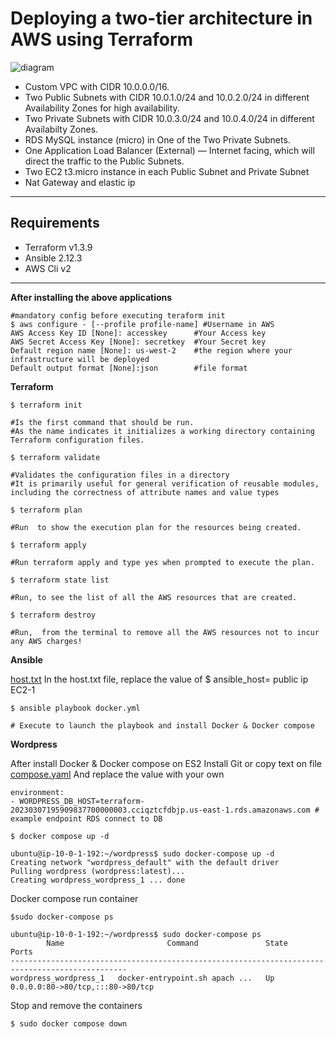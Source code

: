 # Deploying a two-tier architecture in AWS using Terraform
![diagram](https://user-images.githubusercontent.com/99483337/223571381-e76ae52c-0383-463c-8b4a-395174195d9a.jpg)
+ Custom VPC with CIDR 10.0.0.0/16.
+ Two Public Subnets with CIDR 10.0.1.0/24 and 10.0.2.0/24 in different Availability Zones for high availability.
+ Two Private Subnets with CIDR 10.0.3.0/24 and 10.0.4.0/24 in different Availabilty Zones.
+ RDS MySQL instance (micro) in One of the Two Private Subnets.
+ One Application Load Balancer (External) — Internet facing, which will direct the traffic to the Public Subnets.
+ Two EC2 t3.micro instance in each Public Subnet and Private Subnet
+ Nat Gateway and elastic ip
-----
## Requirements
+ Terraform v1.3.9
+ Ansible 2.12.3
+ AWS Cli v2

-----
**After installing the above applications**

```
#mandatory config before executing teraform init
$ aws configure - [--profile profile-name] #Username in AWS
AWS Access Key ID [None]: accesskey      #Your Access key
AWS Secret Access Key [None]: secretkey  #Your Secret key 
Default region name [None]: us-west-2    #the region where your infrastructure will be deployed
Default output format [None]:json        #file format
```

**Terraform**

```
$ terraform init 

#Is the first command that should be run. 
#As the name indicates it initializes a working directory containing Terraform configuration files.

$ terraform validate

#Validates the configuration files in a directory
#It is primarily useful for general verification of reusable modules, including the correctness of attribute names and value types

$ terraform plan 

#Run  to show the execution plan for the resources being created.

$ terraform apply

#Run terraform apply and type yes when prompted to execute the plan.

$ terraform state list

#Run, to see the list of all the AWS resources that are created.

$ terraform destroy 

#Run,  from the terminal to remove all the AWS resources not to incur any AWS charges!
```

**Ansible**

[host.txt](https://github.com/Klement10/Task_Devops_test/blob/main/ansible-test/docker.yml)
In the host.txt file, replace the value of $ ansible_host= public ip EC2-1

```
$ ansible playbook docker.yml 

# Execute to launch the playbook and install Docker & Docker compose 
```

**Wordpress**

After install Docker & Docker compose on ES2
Install Git or copy text on file [compose.yaml](https://github.com/Klement10/Task_Devops_test/blob/main/wordpress/compose.yaml)
And replace the value with your own
```
environment:
- WORDPRESS_DB_HOST=terraform-20230307195909837700000003.cciqztcfdbjp.us-east-1.rds.amazonaws.com # example endpoint RDS connect to DB
```

```
$ docker compose up -d

ubuntu@ip-10-0-1-192:~/wordpress$ sudo docker-compose up -d
Creating network "wordpress_default" with the default driver
Pulling wordpress (wordpress:latest)...
Creating wordpress_wordpress_1 ... done
```

Docker compose run container
```
$sudo docker-compose ps

ubuntu@ip-10-0-1-192:~/wordpress$ sudo docker-compose ps
        Name                       Command               State                Ports              
------------------------------------------------------------------------------------------------
wordpress_wordpress_1   docker-entrypoint.sh apach ...   Up      0.0.0.0:80->80/tcp,:::80->80/tcp

```

Stop and remove the containers
```
$ sudo docker compose down
```
